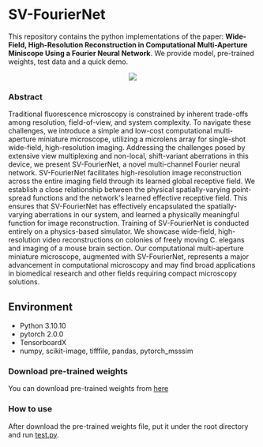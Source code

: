 # SV-FourierNet
This repository contains the python implementations of the paper: **Wide-Field, High-Resolution Reconstruction in Computational Multi-Aperture Miniscope Using a Fourier Neural Network**. We provide model, pre-trained weights, test data and a quick demo.

<p align="center">
  <img src="/images/overview.png">
</p>

<!---  ### Citation
If you find this project useful in your research, please consider citing our paper: --->


### Abstract
Traditional fluorescence microscopy is constrained by inherent trade-offs among resolution, field-of-view, and system complexity. To navigate these challenges, we introduce a simple and low-cost computational multi-aperture miniature microscope, utilizing a microlens array for single-shot wide-field, high-resolution imaging. Addressing the challenges posed by extensive view multiplexing and non-local, shift-variant aberrations in this device, we present SV-FourierNet, a novel multi-channel Fourier neural network. SV-FourierNet facilitates high-resolution image reconstruction across the entire imaging field through its learned global receptive field. We establish a close relationship between the physical spatially-varying point-spread functions and the network's learned effective receptive field. This ensures that SV-FourierNet has effectively encapsulated the spatially-varying aberrations in our system, and learned a physically meaningful function for image reconstruction. Training of SV-FourierNet is conducted entirely on a physics-based simulator. We showcase wide-field, high-resolution video reconstructions on colonies of freely moving C. elegans and imaging of a mouse brain section. Our computational multi-aperture miniature microscope, augmented with SV-FourierNet, represents a major advancement in computational microscopy and may find broad applications in biomedical research and other fields requiring compact microscopy solutions.

## Environment
- Python 3.10.10
- pytorch 2.0.0
- TensorboardX
- numpy, scikit-image, tifffile, pandas, pytorch_msssim

### Download pre-trained weights
You can download pre-trained weights from [here](https://drive.google.com/drive/folders/1I7HQJXW6_HEUPf69cDuRfdlF9KAEYhKU?usp=sharing)

### How to use
After download the pre-trained weights file, put it under the root directory and run [test.py](test.py).

